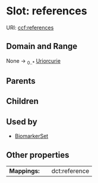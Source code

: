 
# Slot: references




URI: [ccf:references](http://purl.org/ccf/references)


## Domain and Range

None &#8594;  <sub>0..\*</sub> [Uriorcurie](types/Uriorcurie.md)

## Parents


## Children


## Used by

 * [BiomarkerSet](BiomarkerSet.md)

## Other properties

|  |  |  |
| --- | --- | --- |
| **Mappings:** | | dct:reference |

